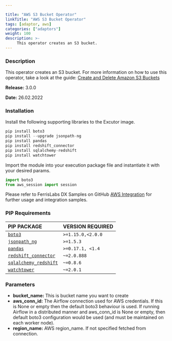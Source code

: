 ```yaml
---

title: "AWS S3 Bucket Operator"
linkTitle: "AWS S3 Bucket Operator"
tags: [adaptor, aws] 
categories: ["adaptors"]
weight: 100
description: >-
     This operator creates an S3 bucket.
---
```


### Description

This operator creates an S3 bucket. For more information on how to use this operator, take a look at the guide: [Create and Delete Amazon S3 Buckets](https://airflow.apache.org/docs/apache-airflow-providers-amazon/stable/operators/s3.html#howto-operator-s3createbucketoperator)



**Release:** 3.0.0

**Date:** 26.02.2022



### Installation

Install the following supporting libraries to the Excutor image.

```python
pip install boto3
pip install --upgrade jsonpath-ng
pip install pandas
pip install redshift_connector
pip install sqlalchemy-redshift
pip install watchtower
```

Import the module into your execution package file and instantiate it with your desired params.

```python
import boto3
from aws_session import session
```

Please refer to FerrisLabs DX Samples on GitHub [AWS Integration](https://github.com/Ferris-Labs/dx_samples/tree/main/integration_aws) for further usage and integration samples.

### PIP Requirements

| PIP PACKAGE | VERSION REQUIRED |
| :------------- | :--- |
| [`boto3`](https://pypi.org/project/boto3/ "Boto3") | `>=1.15.0,<2.0.0` |
| [`jsonpath_ng`](https://pypi.org/project/jsonpath-ng/ "JSONPath") | `>=1.5.3` |
| [`pandas`](https://pypi.org/project/pandas/ 'pandas') | `>=0.17.1, <1.4` |
| [`redshift_connector`](https://pypi.org/project/redshift-connector/ "RedShift Connector") | `~=2.0.888` |
| [`sqlalchemy_redshift`](https://pypi.org/project/sqlalchemy-redshift/ "SQLAlchemy RedShift") | `~=0.8.6` |
| [`watchtower`](https://pypi.org/project/watchtower/ "WatchTower") | `~=2.0.1` |



### Parameters

- **bucket_name:** This is bucket name you want to create
- **aws_conn_id:** The Airflow connection used for AWS credentials. If this is None or empty then the default boto3 behaviour is used. If running Airflow in a distributed manner and aws_conn_id is None or empty, then default boto3 configuration would be used (and must be maintained on each worker node).
- **region_name:** AWS region_name. If not specified fetched from connection.
